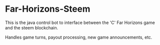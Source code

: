 # Far-Horizons-Steem

This is the java control bot to interface between the 'C' Far Horizons game and the steem blockchain.

Handles game turns, payout processing, new game announcements, etc.

